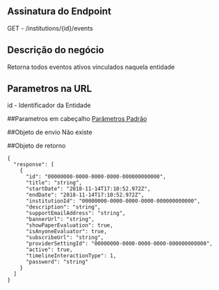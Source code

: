 ## Assinatura do Endpoint
GET - /institutions/{id}/events

## Descrição do negócio
Retorna todos eventos ativos vinculados naquela entidade

## Parametros na URL
id - Identificador da Entidade

##Parametros em cabeçalho
[Parâmetros Padrão](/API-\(Endpoints\)/Parâmetros-Padrão)

##Objeto de envio
Não existe

##Objeto de retorno

```
{
  "response": [
    {
      "id": "00000000-0000-0000-0000-000000000000",
      "title": "string",
      "startDate": "2018-11-14T17:10:52.972Z",
      "endDate": "2018-11-14T17:10:52.972Z",
      "institutionId": "00000000-0000-0000-0000-000000000000",
      "description": "string",
      "supportEmailAddress": "string",
      "bannerUrl": "string",
      "showPaperEvaluation": true,
      "isAnyoneEvaluator": true,
      "subscribeUrl": "string",
      "providerSettingId": "00000000-0000-0000-0000-000000000000",
      "active": true,
      "timelineInteractionType": 1,
      "password": "string"
    }
  ]
}
```

